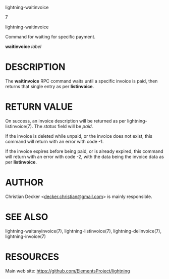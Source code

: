 lightning-waitinvoice

7

lightning-waitinvoice

Command for waiting for specific payment.

**waitinvoice** *label*

DESCRIPTION
===========

The **waitinvoice** RPC command waits until a specific invoice is paid,
then returns that single entry as per **listinvoice**.

RETURN VALUE
============

On success, an invoice description will be returned as per
lightning-listinvoice(7). The *status* field will be *paid*.

If the invoice is deleted while unpaid, or the invoice does not exist,
this command will return with an error with code -1.

If the invoice expires before being paid, or is already expired, this
command will return with an error with code -2, with the data being the
invoice data as per **listinvoice**.

AUTHOR
======

Christian Decker &lt;<decker.christian@gmail.com>&gt; is mainly
responsible.

SEE ALSO
========

lightning-waitanyinvoice(7), lightning-listinvoice(7),
lightning-delinvoice(7), lightning-invoice(7)

RESOURCES
=========

Main web site: <https://github.com/ElementsProject/lightning>
